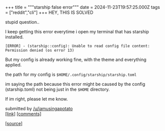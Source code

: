 +++
title = """starship false error"""
date = 2024-11-23T19:57:25.000Z
tags = ["reddit","cli"]
+++
HEY, THIS IS SOLVED

stupid question..

I keep getting this error everytime i open my terminal that has starship installed.

`[ERROR] - (starship::config): Unable to read config file content: Permission denied (os error 13)`

But my config is already working fine, with the theme and everything applied.

the path for my config is `$HOME/.config/starship/starship.toml`

im saying the path because this error might be caused by the config (starship.toml) not being just in the `$HOME` directory.

If im right, please let me know.

submitted by [/u/iamusingapotato](https://www.reddit.com/user/iamusingapotato)  
[\[link\]](https://www.reddit.com/r/commandline/comments/1gy8bcx/starship_false_error/) [\[comments\]](https://www.reddit.com/r/commandline/comments/1gy8bcx/starship_false_error/)

[[source]](https://www.reddit.com/r/commandline/comments/1gy8bcx/starship_false_error/)
